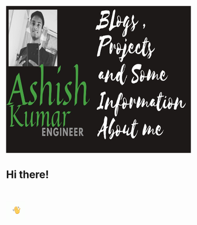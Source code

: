  <img src="https://github.com/jokker99/jokker99/blob/master/Assets/ye.jpg" width="120%" height="400px">

# Hi there!  <pre>     </pre><img src="https://github.com/jokker99/jokker99/blob/master/Assets/wave.gif" width="10%">

<!--
**jokker99/jokker99** is a ✨ _special_ ✨ repository because its `README.md` (this file) appears on your GitHub profile.

Here are some ideas to get you started:

- 🔭 I’m currently working on ...
- 🌱 I’m currently learning ...
- 👯 I’m looking to collaborate on ...
- 🤔 I’m looking for help with ...
- 💬 Ask me about ...
- 📫 How to reach me: ...
- 😄 Pronouns: ...
- ⚡ Fun fact: ...
-->
